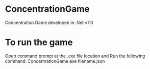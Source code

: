 # ConcentrationGame
Concentration Game developed in .Net v7.0

# To run the game
Open command prompt at the .exe file location and Run the following command:
ConcentrationGame.exe filename.json


